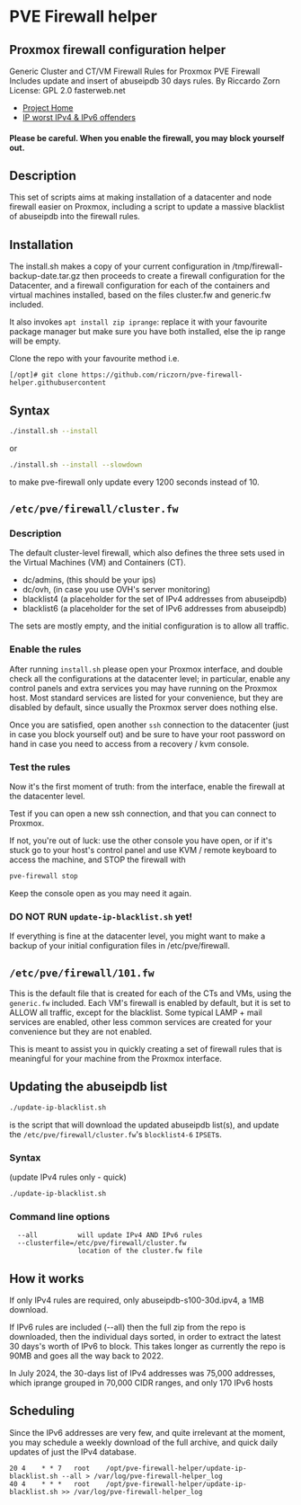 # PVE Firewall helper
## Proxmox firewall configuration helper

Generic Cluster and CT/VM Firewall Rules for Proxmox PVE Firewall
Includes update and insert of abuseipdb 30 days rules.
By Riccardo Zorn
License: GPL 2.0
fasterweb.net

- [Project Home][pve-firewall-helper]
- [IP worst IPv4 & IPv6 offenders][abuseipdb]

[pve-firewall-helper]: https://github.com/riczorn/pve-firewall-helper
[abuseipdb]: https://github.com/borestad/blocklist-abuseipdb/

#### Please be careful. When you enable the firewall, you may block yourself out.

## Description

This set of scripts aims at making installation of a datacenter and node firewall easier on
Proxmox, including a script to update a massive blacklist of abuseipdb into the firewall rules.

## Installation

The install.sh makes a copy of your current configuration in /tmp/firewall-backup-date.tar.gz
then proceeds to create a firewall configuration for the Datacenter, and a firewall configuration for each of the containers and virtual machines installed, based on the files cluster.fw and generic.fw included.

It also invokes `apt install zip iprange`: replace it with your favourite package manager but make sure you have both installed, else the ip range will be empty.

Clone the repo with your favourite method i.e.

```
[/opt]# git clone https://github.com/riczorn/pve-firewall-helper.githubusercontent
```

## Syntax

```bash
./install.sh --install
```

or

```bash
./install.sh --install --slowdown
```

to make pve-firewall only update every 1200 seconds instead of 10.

## `/etc/pve/firewall/cluster.fw`

### Description

The default cluster-level firewall, which also defines the three sets used in the Virtual Machines (VM) and Containers (CT).

- dc/admins, (this should be your ips)
- dc/ovh,    (in case you use OVH's server monitoring)
- blacklist4  (a placeholder for the set of IPv4 addresses from abuseipdb)
- blacklist6  (a placeholder for the set of IPv6 addresses from abuseipdb)

The sets are mostly empty, and the initial configuration is to allow all traffic.

### Enable the rules

After running `install.sh` please open your Proxmox interface, and double check all the configurations at the datacenter level; in particular, enable any control panels and extra services you may have running on the Proxmox host. Most standard services are listed for your convenience, but they are disabled by default, since usually the Proxmox server does nothing else.

Once you are satisfied, open another `ssh` connection to the datacenter (just in case you block yourself out) and be sure to have your root password on hand in case you need to access from a recovery / kvm console.

### Test the rules

Now it's the first moment of truth: from the interface, enable the firewall at the datacenter level.

Test if you can open a new ssh connection, and that you can connect to Proxmox.

If not, you're out of luck: use the other console you have open, or if it's stuck go to your host's control panel and use KVM / remote keyboard to access the machine, and STOP the firewall with

```bash
pve-firewall stop
```

Keep the console open as you may need it again.

### DO NOT RUN `update-ip-blacklist.sh` yet!

If everything is fine at the datacenter level, you might want to make a backup of your initial configuration files in /etc/pve/firewall.

## `/etc/pve/firewall/101.fw`

This is the default file that is created for each of the CTs and VMs, using the `generic.fw` included. Each VM's firewall is enabled by default, but it is set to ALLOW all traffic, except for the blacklist. Some typical LAMP + mail services are enabled, other less common services are created for your convenience but they are not enabled.

This is meant to assist you in quickly creating a set of firewall rules that is meaningful for your machine from the Proxmox interface.

## Updating the abuseipdb list

```bash
./update-ip-blacklist.sh
```

is the script that will download the updated abuseipdb list(s),
and update the `/etc/pve/firewall/cluster.fw`'s `blocklist4-6` `IPSET`s.

### Syntax

  (update IPv4 rules only - quick)
  ```bash
  ./update-ip-blacklist.sh
  ```

### Command line options
```
  --all          will update IPv4 AND IPv6 rules
  --clusterfile=/etc/pve/firewall/cluster.fw
                 location of the cluster.fw file
```

## How it works
If only IPv4 rules are required, only abuseipdb-s100-30d.ipv4, a 1MB download.

If IPv6 rules are included (--all) then the full zip from the repo is downloaded, then the individual days sorted, in order to extract the latest 30 days's worth of IPv6 to block. This takes longer as currently the repo is 90MB and goes all the way back to 2022.

In July 2024, the 30-days list of IPv4 addresses was 75,000 addresses, which iprange grouped in 70,000 CIDR ranges, and only 170 IPv6 hosts

## Scheduling

Since the IPv6 addresses are very few, and quite irrelevant at the moment, you may schedule a weekly download of the full archive, and quick daily updates of just the IPv4 database.

```
20 4	* * 7	root	/opt/pve-firewall-helper/update-ip-blacklist.sh --all > /var/log/pve-firewall-helper_log
40 4	* * *	root	/opt/pve-firewall-helper/update-ip-blacklist.sh >> /var/log/pve-firewall-helper_log
```
